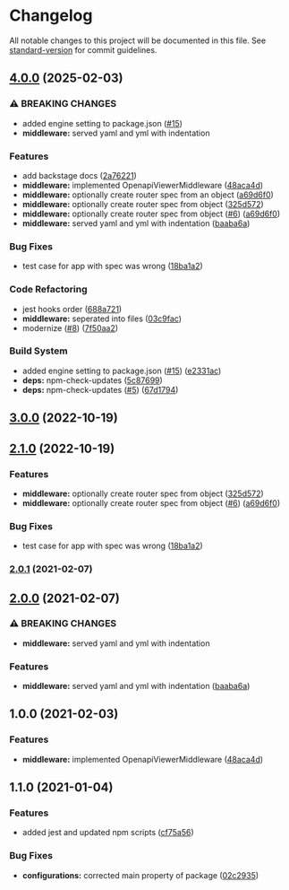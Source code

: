 # Changelog

All notable changes to this project will be documented in this file. See [standard-version](https://github.com/conventional-changelog/standard-version) for commit guidelines.

## [4.0.0](https://github.com/MapColonies/openapi-express-viewer/compare/openapi-express-viewer-v3.0.0...openapi-express-viewer-v4.0.0) (2025-02-03)


### ⚠ BREAKING CHANGES

* added engine setting to package.json ([#15](https://github.com/MapColonies/openapi-express-viewer/issues/15))
* **middleware:** served yaml and yml with indentation

### Features

* add backstage docs ([2a76221](https://github.com/MapColonies/openapi-express-viewer/commit/2a76221f8a781a0e21533cd7458c94210fd9c78a))
* **middleware:** implemented OpenapiViewerMiddleware ([48aca4d](https://github.com/MapColonies/openapi-express-viewer/commit/48aca4d09328053f36d6476b07314df0a19bfe4a))
* **middleware:** optionally create router spec from an object ([a69d6f0](https://github.com/MapColonies/openapi-express-viewer/commit/a69d6f0943fe4990c9acea522517840e270b4364))
* **middleware:** optionally create router spec from object ([325d572](https://github.com/MapColonies/openapi-express-viewer/commit/325d57204981f8633321bacf9b603b3abe59881e))
* **middleware:** optionally create router spec from object ([#6](https://github.com/MapColonies/openapi-express-viewer/issues/6)) ([a69d6f0](https://github.com/MapColonies/openapi-express-viewer/commit/a69d6f0943fe4990c9acea522517840e270b4364))
* **middleware:** served yaml and yml with indentation ([baaba6a](https://github.com/MapColonies/openapi-express-viewer/commit/baaba6afce3dc5fb19138498b2cb36b7e919cfd5))


### Bug Fixes

* test case for app with spec was wrong ([18ba1a2](https://github.com/MapColonies/openapi-express-viewer/commit/18ba1a21a9eb0e67c42f409d55d12ef4181f136d))


### Code Refactoring

* jest hooks order ([688a721](https://github.com/MapColonies/openapi-express-viewer/commit/688a7213873633dff34f4895f3f57c2a8697d1d5))
* **middleware:** seperated into files ([03c9fac](https://github.com/MapColonies/openapi-express-viewer/commit/03c9fac121096227f1e6890d3c8448318c1916c8))
* modernize ([#8](https://github.com/MapColonies/openapi-express-viewer/issues/8)) ([7f50aa2](https://github.com/MapColonies/openapi-express-viewer/commit/7f50aa2dd5db734ac84866dc4a4dbc45dca1b877))


### Build System

* added engine setting to package.json ([#15](https://github.com/MapColonies/openapi-express-viewer/issues/15)) ([e2331ac](https://github.com/MapColonies/openapi-express-viewer/commit/e2331ac050bf68b8e95cae96b0c60e0a456f8a5e))
* **deps:** npm-check-updates ([5c87699](https://github.com/MapColonies/openapi-express-viewer/commit/5c8769915bb224640e5b0283e3f0e09aeeebaa70))
* **deps:** npm-check-updates ([#5](https://github.com/MapColonies/openapi-express-viewer/issues/5)) ([67d1794](https://github.com/MapColonies/openapi-express-viewer/commit/67d179451b8a265462ee8a61f9efb80170df0bd3))

## [3.0.0](https://github.com/MapColonies/openapi-express-viewer/compare/v2.1.0...v3.0.0) (2022-10-19)

## [2.1.0](https://github.com/MapColonies/openapi-express-viewer/compare/v2.0.1...v2.1.0) (2022-10-19)


### Features

* **middleware:** optionally create router spec from object ([325d572](https://github.com/MapColonies/openapi-express-viewer/commit/325d57204981f8633321bacf9b603b3abe59881e))
* **middleware:** optionally create router spec from object ([#6](https://github.com/MapColonies/openapi-express-viewer/issues/6)) ([a69d6f0](https://github.com/MapColonies/openapi-express-viewer/commit/a69d6f0943fe4990c9acea522517840e270b4364))


### Bug Fixes

* test case for app with spec was wrong ([18ba1a2](https://github.com/MapColonies/openapi-express-viewer/commit/18ba1a21a9eb0e67c42f409d55d12ef4181f136d))

### [2.0.1](https://github.com/MapColonies/openapi-express-viewer/compare/v2.0.0...v2.0.1) (2021-02-07)

## [2.0.0](https://github.com/MapColonies/openapi-express-viewer/compare/v1.0.0...v2.0.0) (2021-02-07)


### ⚠ BREAKING CHANGES

* **middleware:** served yaml and yml with indentation

### Features

* **middleware:** served yaml and yml with indentation ([baaba6a](https://github.com/MapColonies/openapi-express-viewer/commit/baaba6afce3dc5fb19138498b2cb36b7e919cfd5))

## 1.0.0 (2021-02-03)


### Features

* **middleware:** implemented OpenapiViewerMiddleware ([48aca4d](https://github.com/MapColonies/openapi-express-viewer/commit/48aca4d09328053f36d6476b07314df0a19bfe4a))

## 1.1.0 (2021-01-04)


### Features

* added jest and updated npm scripts ([cf75a56](https://github.com/MapColonies/ts-npm-package-boilerplate/commit/cf75a567f51824081771739d772384f1d7d7ef98))


### Bug Fixes

* **configurations:** corrected main property of package ([02c2935](https://github.com/MapColonies/ts-npm-package-boilerplate/commit/02c293510df9c5f5b626113a742788255322058c))
